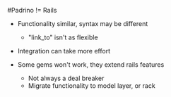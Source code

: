 
#Padrino != Rails

<!-- 
  * NO "arsehat" pipeline
  * NO turbolinks 
-->


* Functionality similar, syntax may be different
  * "link_to" isn't as flexible <!-- you can't pass it a block -->

* Integration can take more effort <!-- there is no railstie -->
  
* Some gems won't work, they extend rails features
  * Not always a deal breaker <!-- subjective -->
  * Migrate functionality to model layer, or rack


<!-- 
  eg: Devise builds on warden, warden lives in rack
      Your business logic is possibly a simple ruby model
 -->



